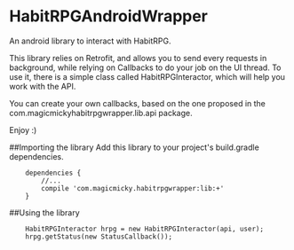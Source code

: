 HabitRPGAndroidWrapper
======================

An android library to interact with HabitRPG.

This library relies on Retrofit, and allows you to send every requests in background, while relying on Callbacks to do your job on the UI thread.
To use it, there is a simple class called HabitRPGInteractor, which will help you work with the API.

You can create your own callbacks, based on the one proposed in the com.magicmickyhabitrpgwrapper.lib.api package.


Enjoy :)


##Importing the library
Add this library to your project's build.gradle dependencies.
```
    dependencies {
        //...
        compile 'com.magicmicky.habitrpgwrapper:lib:+'
    }
```


##Using the library

```
    HabitRPGInteractor hrpg = new HabitRPGInteractor(api, user);
    hrpg.getStatus(new StatusCallback());
```


